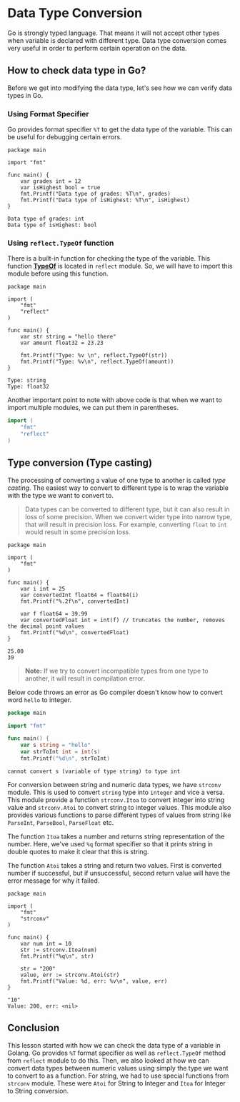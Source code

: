 # Data Type Conversion

Go is strongly typed language. That means it will not accept other types when variable is declared with different type. Data type conversion comes very useful in order to perform certain operation on the data.

## How to check data type in Go?

Before we get into modifying the data type, let's see how we can verify data types in Go. 

### Using Format Specifier

Go provides format specifier `%T` to get the data type of the variable. This can be useful for debugging certain errors.

```go{filename = "main.go"}
package main

import "fmt"

func main() {
	var grades int = 12
    var isHighest bool = true
    fmt.Printf("Data type of grades: %T\n", grades)
    fmt.Printf("Data type of isHighest: %T\n", isHighest)
}
```

```output{ lineNos=false }
Data type of grades: int
Data type of isHighest: bool
```

### Using `reflect.TypeOf` function

There is a built-in function for checking the type of the variable. This function **[TypeOf](https://pkg.go.dev/reflect#TypeOf)** is located in `reflect` module. So, we will have to import this module before using this function.

```go{ filename="main.go" }
package main

import (
    "fmt"
    "reflect"
)

func main() {
	var str string = "hello there"
	var amount float32 = 23.23

	fmt.Printf("Type: %v \n", reflect.TypeOf(str))
	fmt.Printf("Type: %v\n", reflect.TypeOf(amount))
}
```

```output{ lineNos=false }
Type: string 
Type: float32
```

Another important point to note with above code is that when we want to import multiple modules, we can put them in parentheses.

```go
import (
    "fmt"
    "reflect"
)
```

## Type conversion (Type casting)

The processing of converting a value of one type to another is called *type casting*. The easiest way to convert to different type is to wrap the variable with the type we want to convert to.

> Data types can be converted to different type, but it can also result in loss of some precision. When we convert wider type into narrow type, that will result in precision loss. For example, converting `float` to `int` would result in some precision loss.

```go{ filename="main.go" }
package main

import (
    "fmt"
)

func main() {
    var i int = 25
	var convertedInt float64 = float64(i)
	fmt.Printf("%.2f\n", convertedInt)

	var f float64 = 39.99
	var convertedFloat int = int(f) // truncates the number, removes the decimal point values
	fmt.Printf("%d\n", convertedFloat)
}
```

```output{ lineNos=false }
25.00
39
```

> **Note:** If we try to convert incompatible types from one type to another, it will result in compilation error.

Below code throws an error as Go compiler doesn't know how to convert word `hello` to integer.

```go
package main

import "fmt"

func main() {
	var s string = "hello"
	var strToInt int = int(s)
	fmt.Printf("%d\n", strToInt)
```

```output{ lineNos=false }
cannot convert s (variable of type string) to type int
```

For conversion between string and numeric data types, we have `strconv` module. This is used to convert `string` type into `integer` and vice a versa. This module provide a function `strconv.Itoa` to convert integer into string value and `strconv.Atoi` to convert string to integer values. This module also provides various functions to parse different types of values from string like `ParseInt`, `ParseBool`, `ParseFloat` etc. 

The function `Itoa` takes a number and returns string representation of the number. Here, we've used `%q` format specifier so that it prints string in double quotes to make it clear that this is string.

The function `Atoi` takes a string and return two values. First is converted number if successful, but if unsuccessful, second return value will have the error message for why it failed.

```go{ filename="main.go" }
package main

import (
	"fmt"
	"strconv"
)

func main() {
	var num int = 10
	str := strconv.Itoa(num)
	fmt.Printf("%q\n", str)

	str = "200"
	value, err := strconv.Atoi(str)
	fmt.Printf("Value: %d, err: %v\n", value, err)
}
```


```output{ lineNos=false }
"10"
Value: 200, err: <nil>
```

## Conclusion

This lesson started with how we can check the data type of a variable in Golang. Go provides `%T` format specifier as well as `reflect.TypeOf` method from `reflect` module to do this. Then, we also looked at how we can convert data types between numeric values using simply the type we want to convert to as a function. For string, we had to use special functions from `strconv` module. These were `Atoi` for String to Integer and `Itoa` for Integer to String conversion. 
